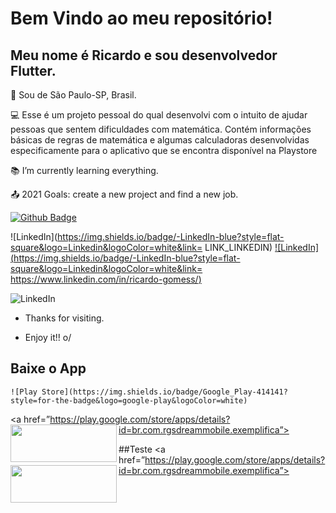 # Bem Vindo ao meu repositório! 

## Meu nome é Ricardo e sou desenvolvedor Flutter. 

:house_with_garden: Sou de São Paulo-SP, Brasil.

:computer: Esse é um projeto pessoal do qual desenvolvi com o intuito de ajudar pessoas que sentem dificuldades com matemática. Contém informações básicas de regras de matemática e algumas calculadoras desenvolvidas especificamente para o aplicativo que se encontra disponível na Playstore



:books: I’m currently learning everything.

:outbox_tray: 2021 Goals: create a new project and find a new job.

[![Github Badge](https://img.shields.io/badge/-Github-000?style=flat-square&logo=Github&logoColor=white&link=https://github.com/ricardo-gsilva)](https://github.com/ricardo-gsilva)


![LinkedIn](https://img.shields.io/badge/-LinkedIn-blue?style=flat-square&logo=Linkedin&logoColor=white&link= LINK_LINKEDIN)
[![LinkedIn](https://img.shields.io/badge/-LinkedIn-blue?style=flat-square&logo=Linkedin&logoColor=white&link= https://www.linkedin.com/in/ricardo-gomess/)](https://www.linkedin.com/in/ricardo-gomess/)


![LinkedIn](https://img.shields.io/badge/linkedin-%230077B5.svg?style=for-the-badge&logo=linkedin&logoColor=white)





- Thanks for visiting.

- Enjoy it!! o/

 

## Baixe o App

	![Play Store](https://img.shields.io/badge/Google_Play-414141?style=for-the-badge&logo=google-play&logoColor=white)

<a href=”https://play.google.com/store/apps/details?id=br.com.rgsdreammobile.exemplifica”><img align="left" width="170" height="60" src="https://user-images.githubusercontent.com/54490243/129788967-2d74a139-434d-42ea-a1d9-0344f36c6c0b.png">

##Teste
<a href=”https://play.google.com/store/apps/details?id=br.com.rgsdreammobile.exemplifica”><img align="left" width="170" height="60" src="https://user-images.githubusercontent.com/54490243/129788967-2d74a139-434d-42ea-a1d9-0344f36c6c0b.png"></a>

